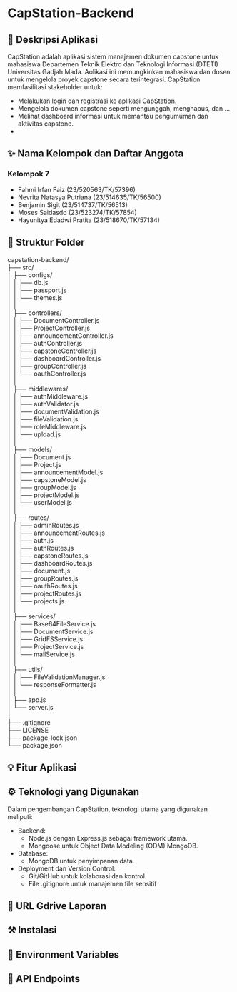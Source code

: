 # CapStation-Backend

## 📌 Deskripsi Aplikasi
CapStation adalah aplikasi sistem manajemen dokumen capstone untuk mahasiswa Departemen Teknik Elektro dan Teknologi Informasi (DTETI) Universitas Gadjah Mada. Aolikasi ini memungkinkan mahasiswa dan dosen untuk mengelola proyek capstone secara terintegrasi. CapStation memfasilitasi stakeholder untuk:
- Melakukan login dan registrasi ke aplikasi CapStation. 
- Mengelola dokumen capstone seperti mengunggah, menghapus, dan ...
- Melihat dashboard informasi untuk memantau pengumuman dan aktivitas capstone.
- 

## ✨ Nama Kelompok dan Daftar Anggota
### Kelompok 7 
- Fahmi Irfan Faiz (23/520563/TK/57396)
- Nevrita Natasya Putriana (23/514635/TK/56500)
- Benjamin Sigit (23/514737/TK/56513)
- Moses Saidasdo (23/523274/TK/57854)
- Hayunitya Edadwi Pratita (23/518670/TK/57134)

## 📂 Struktur Folder
capstation-backend/  
├── src/  
│   ├── configs/  
│   │   ├── db.js  
│   │   ├── passport.js  
│   │   └── themes.js  
│   │  
│   ├── controllers/  
│   │   ├── DocumentController.js  
│   │   ├── ProjectController.js  
│   │   ├── announcementController.js  
│   │   ├── authController.js  
│   │   ├── capstoneController.js  
│   │   ├── dashboardController.js  
│   │   ├── groupController.js  
│   │   └── oauthController.js  
│   │  
│   ├── middlewares/  
│   │   ├── authMiddleware.js  
│   │   ├── authValidator.js  
│   │   ├── documentValidation.js  
│   │   ├── fileValidation.js  
│   │   ├── roleMiddleware.js  
│   │   └── upload.js  
│   │  
│   ├── models/  
│   │   ├── Document.js  
│   │   ├── Project.js  
│   │   ├── announcementModel.js  
│   │   ├── capstoneModel.js  
│   │   ├── groupModel.js  
│   │   ├── projectModel.js  
│   │   └── userModel.js  
│   │  
│   ├── routes/  
│   │   ├── adminRoutes.js  
│   │   ├── announcementRoutes.js  
│   │   ├── auth.js  
│   │   ├── authRoutes.js  
│   │   ├── capstoneRoutes.js  
│   │   ├── dashboardRoutes.js  
│   │   ├── document.js  
│   │   ├── groupRoutes.js    
│   │   ├── oauthRoutes.js  
│   │   ├── projectRoutes.js  
│   │   └── projects.js  
│   │  
│   ├── services/  
│   │   ├── Base64FileService.js  
│   │   ├── DocumentService.js  
│   │   ├── GridFSService.js  
│   │   ├── ProjectService.js  
│   │   └── mailService.js  
│   │  
│   ├── utils/  
│   │   ├── FileValidationManager.js  
│   │   └── responseFormatter.js  
│   │  
│   ├── app.js  
│   └── server.js  
│  
├── .gitignore  
├── LICENSE  
├── package-lock.json  
└── package.json    

## 💡 Fitur Aplikasi

## ⚙️ Teknologi yang Digunakan
Dalam pengembangan CapStation, teknologi utama yang digunakan meliputi:
- Backend:
  - Node.js dengan Express.js sebagai framework utama.
  - Mongoose untuk Object Data Modeling (ODM) MongoDB.
- Database:
  - MongoDB untuk penyimpanan data. 
- Deployment dan Version Control:
  - Git/GitHub untuk kolaborasi dan kontrol.
  - File .gitignore untuk manajemen file sensitif

## 🔗 URL Gdrive Laporan

## ⚒️ Instalasi

## 🔑 Environment Variables

## 📡 API Endpoints
